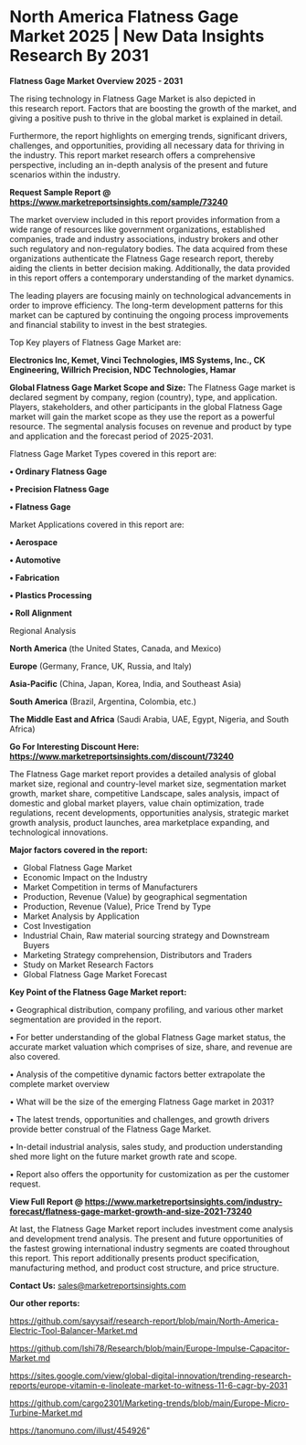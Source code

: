  # North America Flatness Gage Market 2025 | New Data Insights Research By 2031

<Strong> Flatness Gage Market Overview 2025 - 2031</strong>

The rising technology in Flatness Gage Market is also depicted in this research report. Factors that are boosting the growth of the market, and giving a positive push to thrive in the global market is explained in detail.

Furthermore, the report highlights on emerging trends, significant drivers, challenges, and opportunities, providing all necessary data for thriving in the industry. This report market research offers a comprehensive perspective, including an in-depth analysis of the present and future scenarios within the industry.

<strong>Request Sample Report @ <a href=https://www.marketreportsinsights.com/sample/73240>https://www.marketreportsinsights.com/sample/73240</a></strong>

The market overview included in this report provides information from a wide range of resources like government organizations, established companies, trade and industry associations, industry brokers and other such regulatory and non-regulatory bodies. The data acquired from these organizations authenticate the Flatness Gage research report, thereby aiding the clients in better decision making. Additionally, the data provided in this report offers a contemporary understanding of the market dynamics.

The leading players are focusing mainly on technological advancements in order to improve efficiency. The long-term development patterns for this market can be captured by continuing the ongoing process improvements and financial stability to invest in the best strategies.

Top Key players of Flatness Gage Market are:

<strong>Electronics Inc, Kemet, Vinci Technologies, IMS Systems, Inc., CK Engineering, Willrich Precision, NDC Technologies, Hamar</strong>

<strong><b>Global Flatness Gage Market Scope and Size:</b></strong>
The Flatness Gage market is declared segment by company, region (country), type, and application. Players, stakeholders, and other participants in the global Flatness Gage market will gain the market scope as they use the report as a powerful resource. The segmental analysis focuses on revenue and product by type and application and the forecast period of 2025-2031.

Flatness Gage Market Types covered in this report are:

<strong>• Ordinary Flatness Gage

• Precision Flatness Gage

• Flatness Gage</strong>

Market Applications covered in this report are:

<strong>• Aerospace

• Automotive

• Fabrication

• Plastics Processing

• Roll Alignment</strong> 

Regional Analysis

<strong>North America</strong> (the United States, Canada, and Mexico)

<strong>Europe</strong> (Germany, France, UK, Russia, and Italy)

<strong>Asia-Pacific</strong> (China, Japan, Korea, India, and Southeast Asia)

<strong>South America</strong> (Brazil, Argentina, Colombia, etc.)

<strong>The Middle East and Africa</strong> (Saudi Arabia, UAE, Egypt, Nigeria, and South Africa)

<strong>Go For Interesting Discount Here: <a href=https://www.marketreportsinsights.com/discount/73240>https://www.marketreportsinsights.com/discount/73240</a></strong>

The Flatness Gage market report provides a detailed analysis of global market size, regional and country-level market size, segmentation market growth, market share, competitive Landscape, sales analysis, impact of domestic and global market players, value chain optimization, trade regulations, recent developments, opportunities analysis, strategic market growth analysis, product launches, area marketplace expanding, and technological innovations.

<strong><b>Major factors covered in the report:</b></strong>
<ul>
  <li>Global Flatness Gage Market </li>
  <li>Economic Impact on the Industry</li>
  <li>Market Competition in terms of Manufacturers</li>
  <li>Production, Revenue (Value) by geographical segmentation</li>
  <li>Production, Revenue (Value), Price Trend by Type</li>
  <li>Market Analysis by Application</li>
  <li>Cost Investigation</li>
  <li>Industrial Chain, Raw material sourcing strategy and Downstream Buyers</li>
  <li>Marketing Strategy comprehension, Distributors and Traders</li>
  <li>Study on Market Research Factors</li>
  <li>Global Flatness Gage Market Forecast</li>
</ul>

<strong><b>Key Point of the Flatness Gage Market report:</b></strong>

• Geographical distribution, company profiling, and various other market segmentation are provided in the report.

• For better understanding of the global Flatness Gage market status, the accurate market valuation which comprises of size, share, and revenue are also covered.

• Analysis of the competitive dynamic factors better extrapolate the complete market overview

• What will be the size of the emerging Flatness Gage market in 2031?

• The latest trends, opportunities and challenges, and growth drivers provide better construal of the Flatness Gage Market.

• In-detail industrial analysis, sales study, and production understanding shed more light on the future market growth rate and scope.

• Report also offers the opportunity for customization as per the customer request.

<strong><b>View Full Report @ <a href=https://www.marketreportsinsights.com/industry-forecast/flatness-gage-market-growth-and-size-2021-73240>https://www.marketreportsinsights.com/industry-forecast/flatness-gage-market-growth-and-size-2021-73240</a></b></strong>


At last, the Flatness Gage Market report includes investment come analysis and development trend analysis. The present and future opportunities of the fastest growing international industry segments are coated throughout this report. This report additionally presents product specification, manufacturing method, and product cost structure, and price structure.

<strong>Contact Us:</strong>
sales@marketreportsinsights.com

<strong>Our other reports:</strong>

<a href=https://github.com/sayysaif/research-report/blob/main/North-America-Electric-Tool-Balancer-Market.md>https://github.com/sayysaif/research-report/blob/main/North-America-Electric-Tool-Balancer-Market.md</a>

<a href=https://github.com/Ishi78/Research/blob/main/Europe-Impulse-Capacitor-Market.md>https://github.com/Ishi78/Research/blob/main/Europe-Impulse-Capacitor-Market.md</a>

<a href=https://sites.google.com/view/global-digital-innovation/trending-research-reports/europe-vitamin-e-linoleate-market-to-witness-11-6-cagr-by-2031>https://sites.google.com/view/global-digital-innovation/trending-research-reports/europe-vitamin-e-linoleate-market-to-witness-11-6-cagr-by-2031</a>

<a href=https://github.com/cargo2301/Marketing-trends/blob/main/Europe-Micro-Turbine-Market.md>https://github.com/cargo2301/Marketing-trends/blob/main/Europe-Micro-Turbine-Market.md</a>

<a href=https://tanomuno.com/illust/454926>https://tanomuno.com/illust/454926</a>"
